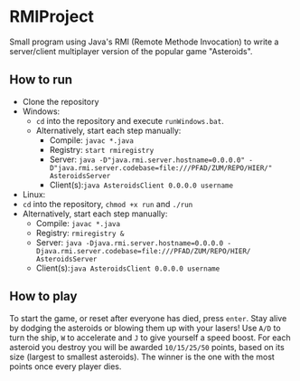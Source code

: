 # RMIProject
Small program using Java's RMI (Remote Methode Invocation) to write a server/client multiplayer version of the popular game "Asteroids".

## How to run
* Clone the repository
* Windows: 
  * `cd` into the repository and execute `runWindows.bat`.
  * Alternatively, start each step manually:
    * Compile: `javac *.java`
    * Registry: `start rmiregistry`
    * Server: `java -D"java.rmi.server.hostname=0.0.0.0" -D"java.rmi.server.codebase=file:///PFAD/ZUM/REPO/HIER/" AsteroidsServer`
    * Client(s):`java AsteroidsClient 0.0.0.0 username`
*  Linux:
  * `cd` into the repository, `chmod +x run` and `./run`
  * Alternatively, start each step manually:
    * Compile: `javac *.java`
    * Registry: `rmiregistry &`
    * Server: `java -Djava.rmi.server.hostname=0.0.0.0 -Djava.rmi.server.codebase=file:///PFAD/ZUM/REPO/HIER/ AsteroidsServer`
    * Client(s):`java AsteroidsClient 0.0.0.0 username` 

## How to play
To start the game, or reset after everyone has died, press `enter`.
Stay alive by dodging the asteroids or blowing them up with your lasers!
Use `A/D` to turn the ship, `W` to accelerate and `J` to give yourself a speed boost.
For each asteroid you destroy you will be awarded ```10/15/25/50``` points, based on its size (largest to smallest asteroids).
The winner is the one with the most points once every player dies.
